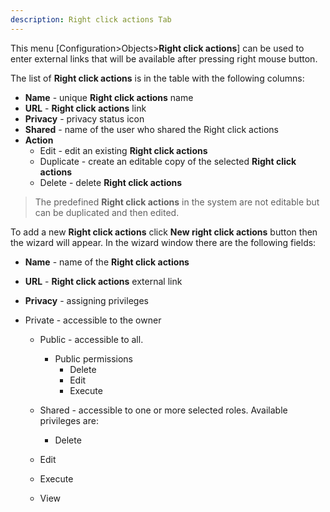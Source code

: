 ```yaml
---
description: Right click actions Tab
---
```


This menu [Configuration>Objects>**Right click actions**] can be used to enter external links that will be available after pressing right mouse button.

The list of **Right click actions** is in the table with the following columns:

- **Name** - unique **Right click actions** name
- **URL** - **Right click actions** link 
- **Privacy** - privacy status icon
- **Shared** - name of the user who shared the Right click actions
- **Action**
  - Edit - edit an existing  **Right click actions**
  - Duplicate - create an editable copy of the selected  **Right click actions**
  - Delete - delete   **Right click actions**



> The predefined  **Right click actions** in the system are not editable but can be duplicated and then edited.



To add a new  **Right click actions** click **New right click actions** button then the wizard will appear. In the wizard window there are the following fields:

- **Name** - name of the  **Right click actions**

- **URL** -  **Right click actions** external link

- **Privacy** - assigning privileges 
- Private - accessible to the owner
  - Public - accessible to all. 
    - Public permissions
      - Delete
      - Edit
      - Execute
  - Shared - accessible to one or more selected roles. Available privileges are:
    - Delete
  
  - Edit
  
  - Execute
  
  - View
